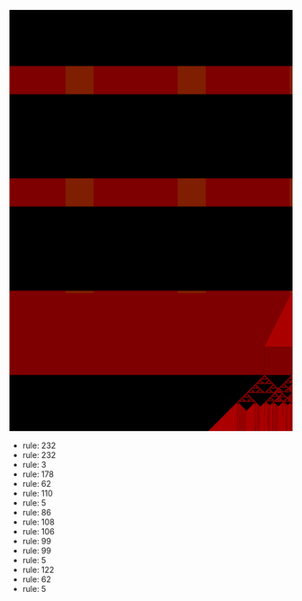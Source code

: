![photo](./output.png) 
 * rule: 232
* rule: 232
* rule: 3
* rule: 178
* rule: 62
* rule: 110
* rule: 5
* rule: 86
* rule: 108
* rule: 106
* rule: 99
* rule: 99
* rule: 5
* rule: 122
* rule: 62
* rule: 5
